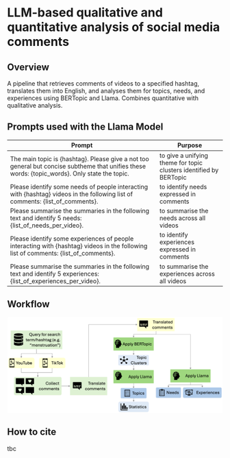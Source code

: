 # LLM-based qualitative and quantitative analysis of social media comments

## Overview

A pipeline that retrieves comments of videos to a specified hashtag, translates them into English, and analyses them for topics, needs, and experiences using BERTopic and Llama. Combines quantitative with qualitative analysis.

## Prompts used with the Llama Model

| Prompt | Purpose |
| -------|-------- |
| The main topic is {hashtag}. Please give a not too general but concise subtheme that unifies these words: {topic_words}. Only state the topic. | to give a unifying theme for topic clusters identified by BERTopic |
| Please identify some needs of people interacting with {hashtag} videos in the following list of comments: {list_of_comments}.  | to identify needs expressed in comments |
| Please summarise the summaries in the following text and identify 5 needs: {list_of_needs_per_video}. | to summarise the needs across all videos |
| Please identify some experiences of people interacting with {hashtag} videos in the following list of comments: {list_of_comments}.  | to identify experiences expressed in comments |
| Please summarise the summaries in the following text and identify 5 experiences: {list_of_experiences_per_video}. | to summarise the experiences across all videos |

## Workflow

![Overview of the Workflow](workflow.png?raw=true "Overview of the Workflow")

## How to cite

tbc
